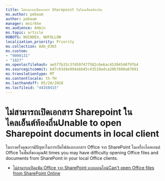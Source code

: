 ```yaml
---
title: ไม่สามารถเปิดเอกสาร Sharepoint ในไคลเอ็นต์ท้องถิ่น
ms.author: pebaum
author: pebaum
manager: mnirkhe
ms.audience: Admin
ms.topic: article
ROBOTS: NOINDEX, NOFOLLOW
localization_priority: Priority
ms.collection: Adm_O365
ms.custom:
- "9000131"
- "1827"
ms.openlocfilehash: ae577b33c37d597477582c6e6ac45304548f97b4
ms.sourcegitcommit: bd7c03d4e994abb45c43510adca20b7600a87091
ms.translationtype: MT
ms.contentlocale: th-TH
ms.lasthandoff: 05/20/2020
ms.locfileid: "44358415"
---
```

# <a name="unable-to-open-sharepoint-documents-in-local-client"></a><span data-ttu-id="28c9f-102">ไม่สามารถเปิดเอกสาร Sharepoint ในไคลเอ็นต์ท้องถิ่น</span><span class="sxs-lookup"><span data-stu-id="28c9f-102">Unable to open Sharepoint documents in local client</span></span>

<span data-ttu-id="28c9f-103">ในบางครั้งคุณอาจมีปัญหาในการเปิดไฟล์และเอกสาร Office จาก SharePoint ในเครื่องไคลเอนต์ Office ในพื้นที่ของคุณ</span><span class="sxs-lookup"><span data-stu-id="28c9f-103">At times you may have difficulty opening Office files and documents from SharePoint in your local Office clients.</span></span>
- [<span data-ttu-id="28c9f-104">ไม่สามารถเปิดแฟ้ม Office จาก SharePoint แบบออนไลน์</span><span class="sxs-lookup"><span data-stu-id="28c9f-104">Can't open Office files from SharePoint Online</span></span>](https://docs.microsoft.com/sharepoint/troubleshoot/administration/cant-open-office-files)

